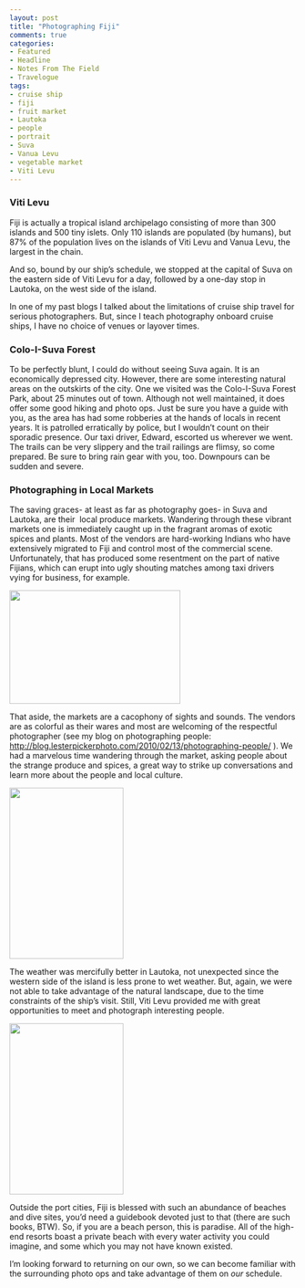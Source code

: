 ```yaml
---
layout: post
title: "Photographing Fiji"
comments: true
categories:
- Featured
- Headline
- Notes From The Field
- Travelogue
tags:
- cruise ship
- fiji
- fruit market
- Lautoka
- people
- portrait
- Suva
- Vanua Levu
- vegetable market
- Viti Levu
---
```

<h3>Viti Levu</h3>
Fiji is actually a tropical island archipelago consisting of more than 300 islands and 500 tiny islets. Only 110 islands are populated (by humans), but 87% of the population lives on the islands of Viti Levu and Vanua Levu, the largest in the chain.

And so, bound by our ship’s schedule, we stopped at the capital of Suva on the eastern side of Viti Levu for a day, followed by a one-day stop in Lautoka, on the west side of the island.

In one of my past blogs I talked about the limitations of cruise ship travel for serious photographers. But, since I teach photography onboard cruise ships, I have no choice of venues or layover times.
<h3>Colo-I-Suva Forest</h3>
To be perfectly blunt, I could do without seeing Suva again. It is an economically depressed city. However, there are some interesting natural areas on the outskirts of the city. One we visited was the Colo-I-Suva Forest Park, about 25 minutes out of town. Although not well maintained, it does offer some good hiking and photo ops. Just be sure you have a guide with you, as the area has had some robberies at the hands of locals in recent years. It is patrolled erratically by police, but I wouldn’t count on their sporadic presence. Our taxi driver, Edward, escorted us wherever we went. The trails can be very slippery and the trail railings are flimsy, so come prepared. Be sure to bring rain gear with you, too. Downpours can be sudden and severe.
<h3>Photographing in Local Markets</h3>
The saving graces- at least as far as photography goes- in Suva and Lautoka, are their  local produce markets. Wandering through these vibrant markets one is immediately caught up in the fragrant aromas of exotic spices and plants. Most of the vendors are hard-working Indians who have extensively migrated to Fiji and control most of the commercial scene. Unfortunately, that has produced some resentment on the part of native Fijians, which can erupt into ugly shouting matches among taxi drivers vying for business, for example.

<a href="http://blog.lesterpickerphoto.com/wp-content/uploads/2010/11/New-Caledonia-Fiji-62010-11-02.jpg"><img class="size-medium wp-image-685" title="New Caledonia-Fiji 62010-11-02" src="http://blog.lesterpickerphoto.com/wp-content/uploads/2010/11/New-Caledonia-Fiji-62010-11-02-300x199.jpg" alt="" width="300" height="199" /></a>

That aside, the markets are a cacophony of sights and sounds. The vendors are as colorful as their wares and most are welcoming of the respectful photographer (see my blog on photographing people: <a href="http://blog.lesterpickerphoto.com/2010/02/13/photographing-people/">http://blog.lesterpickerphoto.com/2010/02/13/photographing-people/</a> ). We had a marvelous time wandering through the market, asking people about the strange produce and spices, a great way to strike up conversations and learn more about the people and local culture.

<a href="http://blog.lesterpickerphoto.com/wp-content/uploads/2010/11/New-Caledonia-Fiji-72010-11-02.jpg"><img class="size-medium wp-image-686" title="New Caledonia-Fiji 72010-11-02" src="http://blog.lesterpickerphoto.com/wp-content/uploads/2010/11/New-Caledonia-Fiji-72010-11-02-200x300.jpg" alt="" width="200" height="300" /></a>

The weather was mercifully better in Lautoka, not unexpected since the western side of the island is less prone to wet weather. But, again, we were not able to take advantage of the natural landscape, due to the time constraints of the ship’s visit. Still, Viti Levu provided me with great opportunities to meet and photograph interesting people.

<a href="http://blog.lesterpickerphoto.com/wp-content/uploads/2010/11/New-Caledonia-Fiji-92010-11-02.jpg"><img class="size-medium wp-image-687 " title="New Caledonia-Fiji 92010-11-02" src="http://blog.lesterpickerphoto.com/wp-content/uploads/2010/11/New-Caledonia-Fiji-92010-11-02-200x300.jpg" alt="" width="200" height="300" /></a>

Outside the port cities, Fiji is blessed with such an abundance of beaches and dive sites, you’d need a guidebook devoted just to that (there are such books, BTW). So, if you are a beach person, this is paradise. All of the high-end resorts boast a private beach with every water activity you could imagine, and some which you may not have known existed.

I’m looking forward to returning on our own, so we can become familiar with the surrounding photo ops and take advantage of them on <em>our</em> schedule.